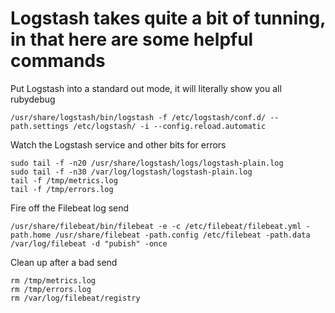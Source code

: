 Logstash takes quite a bit of tunning, in that here are some helpful commands
====================================================================
Put Logstash into a standard out mode, it will literally show you all rubydebug
```shell
/usr/share/logstash/bin/logstash -f /etc/logstash/conf.d/ --path.settings /etc/logstash/ -i --config.reload.automatic
```
Watch the Logstash service and other bits for errors
```shell
sudo tail -f -n20 /usr/share/logstash/logs/logstash-plain.log
sudo tail -f -n30 /var/log/logstash/logstash-plain.log
tail -f /tmp/metrics.log
tail -f /tmp/errors.log
```
Fire off the Filebeat log send
```shell
/usr/share/filebeat/bin/filebeat -e -c /etc/filebeat/filebeat.yml -path.home /usr/share/filebeat -path.config /etc/filebeat -path.data /var/log/filebeat -d "pubish" -once
```
Clean up after a bad send
```shell
rm /tmp/metrics.log
rm /tmp/errors.log
rm /var/log/filebeat/registry
```